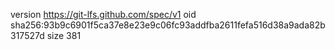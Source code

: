 version https://git-lfs.github.com/spec/v1
oid sha256:93b9c6901f5ca37e8e23e9c06fc93addfba2611fefa516d38a9ada82b317527d
size 381
